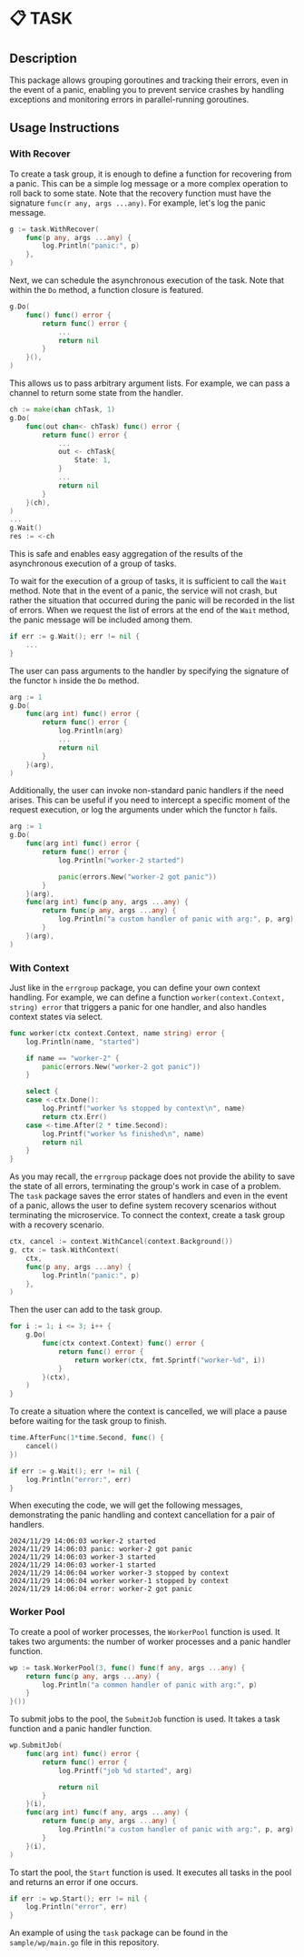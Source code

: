 # 📋 TASK

## Description

This package allows grouping goroutines and tracking their
errors, even in the event of a panic, enabling you to
prevent service crashes by handling exceptions and
monitoring errors in parallel-running goroutines.

## Usage Instructions

### With Recover

To create a task group, it is enough to define a function
for recovering from a panic. This can be a simple log
message or a more complex operation to roll back to some
state. Note that the recovery function must have the
signature `func(r any, args ...any)`. For example, let's log the
panic message.

```go
g := task.WithRecover(
	func(p any, args ...any) {
		log.Println("panic:", p)
	},
)
```

Next, we can schedule the asynchronous execution of the
task. Note that within the `Do` method, a function closure
is featured.

```go
g.Do(
	func() func() error {
		return func() error {
			...
			return nil
		}
	}(),
)
```

This allows us to pass arbitrary argument lists. For
example, we can pass a channel to return some state
from the handler.

```go
ch := make(chan chTask, 1)
g.Do(
	func(out chan<- chTask) func() error {
		return func() error {
			...
			out <- chTask{
				State: 1,
			}
			...
			return nil
		}
	}(ch),
)
...
g.Wait()
res := <-ch
```

This is safe and enables easy aggregation of the results of
the asynchronous execution of a group of tasks.

To wait for the execution of a group of tasks, it is
sufficient to call the `Wait` method. Note that in the event
of a panic, the service will not crash, but rather the
situation that occurred during the panic will be recorded in
the list of errors. When we request the list of errors at
the end of the `Wait` method, the panic message will be
included among them.

```go
if err := g.Wait(); err != nil {
	...
}
```

The user can pass arguments to the handler by specifying the
signature of the functor `h` inside the `Do` method.

```go
arg := 1
g.Do(
	func(arg int) func() error {
		return func() error {
			log.Println(arg)
			...
			return nil
		}
	}(arg),
)
```

Additionally, the user can invoke non-standard panic
handlers if the need arises. This can be useful if you need
to intercept a specific moment of the request execution, or
log the arguments under which the functor `h` fails.

```go
arg := 1
g.Do(
	func(arg int) func() error {
		return func() error {
			log.Println("worker-2 started")

			panic(errors.New("worker-2 got panic"))
		}
	}(arg),
	func(arg int) func(p any, args ...any) {
		return func(p any, args ...any) {
			log.Println("a custom handler of panic with arg:", p, arg)
		}
	}(arg),
)
```

### With Context

Just like in the `errgroup` package, you can define your own
context handling. For example, we can define a function
`worker(context.Context, string) error` that triggers a
panic for one handler, and also handles context states
via select.

```go
func worker(ctx context.Context, name string) error {
	log.Println(name, "started")

	if name == "worker-2" {
		panic(errors.New("worker-2 got panic"))
	}

	select {
	case <-ctx.Done():
		log.Printf("worker %s stopped by context\n", name)
		return ctx.Err()
	case <-time.After(2 * time.Second):
		log.Printf("worker %s finished\n", name)
		return nil
	}
}
```

As you may recall, the `errgroup` package does not provide
the ability to save the state of all errors, terminating the
group's work in case of a problem. The `task` package saves
the error states of handlers and even in the event of a
panic, allows the user to define system recovery scenarios
without terminating the microservice. To connect the
context, create a task group with a recovery scenario.

```go
ctx, cancel := context.WithCancel(context.Background())
g, ctx := task.WithContext(
	ctx,
	func(p any, args ...any) {
		log.Println("panic:", p)
	},
)
```

Then the user can add to the task group.

```go
for i := 1; i <= 3; i++ {
	g.Do(
		func(ctx context.Context) func() error {
			return func() error {
				return worker(ctx, fmt.Sprintf("worker-%d", i))
			}
		}(ctx),
	)
}
```

To create a situation where the context is cancelled, we
will place a pause before waiting for the task group to
finish.

```go
time.AfterFunc(1*time.Second, func() {
	cancel()
})

if err := g.Wait(); err != nil {
	log.Println("error:", err)
}
```

When executing the code, we will get the following messages,
demonstrating the panic handling and context cancellation
for a pair of handlers.

```
2024/11/29 14:06:03 worker-2 started
2024/11/29 14:06:03 panic: worker-2 got panic
2024/11/29 14:06:03 worker-3 started
2024/11/29 14:06:03 worker-1 started
2024/11/29 14:06:04 worker worker-3 stopped by context
2024/11/29 14:06:04 worker worker-1 stopped by context
2024/11/29 14:06:04 error: worker-2 got panic
```

### Worker Pool

To create a pool of worker processes, the `WorkerPool` 
function is used. It takes two arguments: the number of 
worker processes and a panic handler function.

```go
wp := task.WorkerPool(3, func() func(f any, args ...any) {
    return func(p any, args ...any) {
        log.Println("a common handler of panic with arg:", p)
    }
}())
```

To submit jobs to the pool, the `SubmitJob` function is 
used. It takes a task function and a panic handler function.

```go
wp.SubmitJob(
    func(arg int) func() error {
        return func() error {
            log.Printf("job %d started", arg)

            return nil
        }
    }(i),
    func(arg int) func(f any, args ...any) {
        return func(p any, args ...any) {
            log.Println("a custom handler of panic with arg:", p, arg)
        }
    }(i),
)
```

To start the pool, the `Start` function is used. It executes 
all tasks in the pool and returns an error if one occurs.

```go
if err := wp.Start(); err != nil {
    log.Println("error", err)
}
```

An example of using the `task` package can be found in the 
`sample/wp/main.go` file in this repository.
